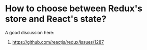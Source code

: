 # How to choose between Redux's store and React's state?

A good discussion here:

1. https://github.com/reactjs/redux/issues/1287
